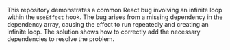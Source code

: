 This repository demonstrates a common React bug involving an infinite loop within the `useEffect` hook. The bug arises from a missing dependency in the dependency array, causing the effect to run repeatedly and creating an infinite loop. The solution shows how to correctly add the necessary dependencies to resolve the problem.